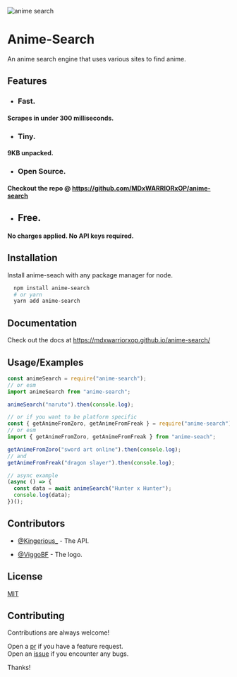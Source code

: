 ![anime search](https://cdn.discordapp.com/attachments/894260496725835776/1063899048588886207/AS_Logo.png)

# Anime-Search

An anime search engine that uses various sites to find anime.

## Features

- ### Fast.

#### Scrapes in under 300 milliseconds.

- ### Tiny.

#### 9KB unpacked.

- ### Open Source.

#### Checkout the repo @ https://github.com/MDxWARRIORxOP/anime-search

- ## Free.

#### No charges applied. No API keys required.

## Installation

Install anime-seach with any package manager for node.

```bash
  npm install anime-search
  # or yarn
  yarn add anime-search
```

## Documentation

Check out the docs at https://mdxwarriorxop.github.io/anime-search/

## Usage/Examples

```javascript
const animeSearch = require("anime-search");
// or esm
import animeSearch from "anime-search";

animeSearch("naruto").then(console.log);

// or if you want to be platform specific
const { getAnimeFromZoro, getAnimeFromFreak } = require("anime-search");
// or esm
import { getAnimeFromZoro, getAnimeFromFreak } from "anime-seach";

getAnimeFromZoro("sword art online").then(console.log);
// and
getAnimeFromFreak("dragon slayer").then(console.log);

// async example
(async () => {
  const data = await animeSearch("Hunter x Hunter");
  console.log(data);
})();
```

## Contributors

- [@Kingerious\_](https://www.github.com/MDxWARRIORxOP) - The API.

- [@ViggoBF](https://twitter.com/viggo_bf) - The logo.

## License

[MIT](https://choosealicense.com/licenses/mit/)

## Contributing

Contributions are always welcome!

Open a [pr](https://github.com/MDxWARRIORxOP/anime-search/pulls) if you have a feature request.  
Open an [issue](https://github.com/MDxWARRIORxOP/anime-search/issues) if you encounter any bugs.

Thanks!
